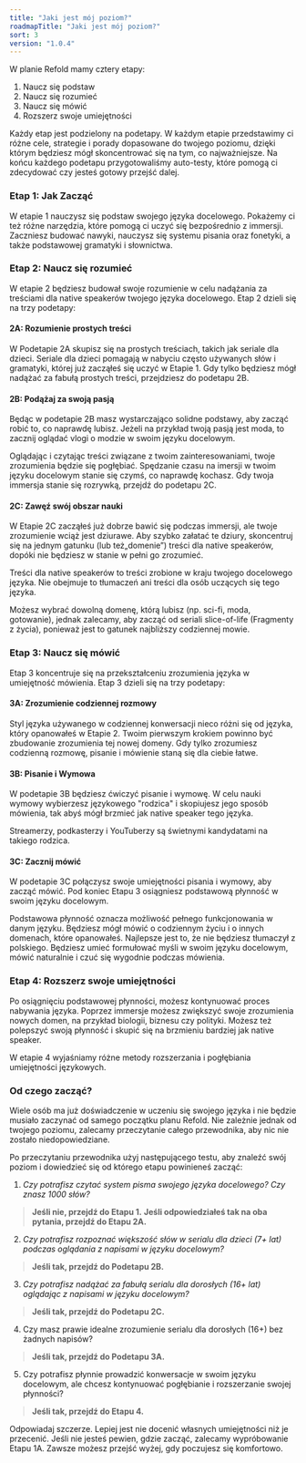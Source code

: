 ```yaml
---
title: "Jaki jest mój poziom?"
roadmapTitle: "Jaki jest mój poziom?"
sort: 3
version: "1.0.4"
---
```


W planie Refold mamy cztery etapy:
1. Naucz się podstaw
1. Naucz się rozumieć
1. Naucz się mówić
1. Rozszerz swoje umiejętności

Każdy etap jest podzielony na podetapy. W każdym etapie przedstawimy ci różne cele, strategie i porady dopasowane do twojego poziomu, dzięki którym będziesz mógł skoncentrować się na tym, co najważniejsze. Na końcu każdego podetapu przygotowaliśmy auto-testy, które pomogą ci zdecydować czy jesteś gotowy przejść dalej.

### Etap 1: Jak Zacząć
W etapie 1 nauczysz się podstaw swojego języka docelowego. Pokażemy ci też różne narzędzia, które pomogą ci uczyć się bezpośrednio z immersji. Zaczniesz budować nawyki, nauczysz się systemu pisania oraz fonetyki, a także podstawowej gramatyki i słownictwa.

### Etap 2: Naucz się rozumieć
W etapie 2 będziesz budował swoje rozumienie w celu nadążania za treściami dla native speakerów twojego języka docelowego. Etap 2 dzieli się na trzy podetapy:

#### 2A: Rozumienie prostych treści
W Podetapie 2A skupisz się na prostych treściach, takich jak seriale dla dzieci. Seriale dla dzieci pomagają w nabyciu często używanych słów i gramatyki, której już zacząłeś się uczyć w Etapie 1. Gdy tylko będziesz mógł nadążać za fabułą prostych treści, przejdziesz do podetapu 2B.

#### 2B: Podążaj za swoją pasją
Będąc w podetapie 2B masz wystarczająco solidne podstawy, aby zacząć robić to, co naprawdę lubisz. Jeżeli na przykład twoją pasją jest moda, to zacznij oglądać vlogi o modzie w swoim języku docelowym.

Oglądając i czytając treści związane z twoim zainteresowaniami, twoje zrozumienia będzie się pogłębiać. Spędzanie czasu na imersji w twoim języku docelowym stanie się czymś, co naprawdę kochasz. Gdy twoja immersja stanie się rozrywką, przejdź do podetapu 2C.

#### 2C: Zawęź swój obszar nauki
W Etapie 2C zacząłeś już dobrze bawić się podczas immersji, ale twoje zrozumienie wciąż jest dziurawe. Aby szybko załatać te dziury, skoncentruj się na jednym gatunku (lub też„domenie”) treści dla native speakerów, dopóki nie będziesz w stanie w pełni go zrozumieć.

Treści dla native speakerów to treści zrobione w kraju twojego docelowego języka. Nie obejmuje to tłumaczeń ani treści dla osób uczących się tego języka.

Możesz wybrać dowolną domenę, którą lubisz (np. sci-fi, moda, gotowanie), jednak zalecamy, aby zacząć od seriali slice-of-life (Fragmenty z życia), ponieważ jest to gatunek najbliższy codziennej mowie.

### Etap 3: Naucz się mówić
Etap 3 koncentruje się na przekształceniu zrozumienia języka w umiejętność mówienia. Etap 3 dzieli się na trzy podetapy:

#### 3A: Zrozumienie codziennej rozmowy
Styl języka używanego w codziennej konwersacji nieco różni się od języka, który opanowałeś w Etapie 2. Twoim pierwszym krokiem powinno być zbudowanie zrozumienia tej nowej domeny. Gdy tylko zrozumiesz codzienną rozmowę, pisanie i mówienie staną się dla ciebie łatwe.

#### 3B: Pisanie i Wymowa
W podetapie 3B będziesz ćwiczyć pisanie i wymowę. W celu nauki wymowy wybierzesz językowego "rodzica" i skopiujesz jego sposób mówienia, tak abyś mógł brzmieć jak native speaker tego języka.

Streamerzy, podkasterzy i YouTuberzy są świetnymi kandydatami na takiego rodzica.

#### 3C: Zacznij mówić
W podetapie 3C połączysz swoje umiejętności pisania i wymowy, aby zacząć mówić. Pod koniec Etapu 3 osiągniesz podstawową płynność w swoim języku docelowym.

Podstawowa płynność oznacza możliwość pełnego funkcjonowania w danym języku. Będziesz mógł mówić o codziennym życiu i o innych domenach, które opanowałeś. Najlepsze jest to, że nie będziesz tłumaczył z polskiego. Będziesz umieć formułować myśli w swoim języku docelowym, mówić naturalnie i czuć się wygodnie podczas mówienia.

### Etap 4: Rozszerz swoje umiejętności
Po osiągnięciu podstawowej płynności, możesz kontynuować proces nabywania języka. Poprzez immersje możesz zwiększyć swoje zrozumienia nowych domen, na przykład biologii, biznesu czy polityki. Możesz też polepszyć swoją płynność i skupić się na brzmieniu bardziej jak native speaker.

W etapie 4 wyjaśniamy różne metody rozszerzania i pogłębiania umiejętności językowych.


### Od czego zacząć?
Wiele osób ma już doświadczenie w uczeniu się swojego języka i nie będzie musiało zaczynać od samego początku planu Refold. Nie zależnie jednak od twojego poziomu, zalecamy przeczytanie całego przewodnika, aby nic nie zostało niedopowiedziane.

Po przeczytaniu przewodnika użyj następującego testu, aby znaleźć swój poziom i dowiedzieć się od którego etapu powinieneś zacząć:

1. *Czy potrafisz czytać system pisma swojego języka docelowego? Czy znasz 1000 słów?*
> **Jeśli nie, przejdź do Etapu 1.** **Jeśli odpowiedziałeś tak na oba pytania, przejdź do Etapu 2A.**

2. *Czy potrafisz rozpoznać większość słów w serialu dla dzieci (7+ lat) podczas oglądania z napisami w języku docelowym?*
> **Jeśli tak, przejdź do Podetapu 2B.**

3. *Czy potrafisz nadążać za fabułą serialu dla dorosłych (16+ lat) oglądając z napisami w języku docelowym?*
> **Jeśli tak, przejdź do Podetapu 2C.**

4. Czy masz prawie idealne zrozumienie serialu dla dorosłych (16+) bez żadnych napisów?
> **Jeśli tak, przejdź do Podetapu 3A.**

5. Czy potrafisz płynnie prowadzić konwersacje w swoim języku docelowym, ale chcesz kontynuować pogłębianie i rozszerzanie swojej płynności?
> **Jeśli tak, przejdź do Etapu 4.**

Odpowiadaj szczerze. Lepiej jest nie docenić własnych umiejętności niż je przecenić. Jeśli nie jesteś pewien, gdzie zacząć, zalecamy wypróbowanie Etapu 1A. Zawsze możesz przejść wyżej, gdy poczujesz się komfortowo.

